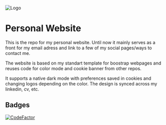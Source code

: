 
![Logo](https://zuendorf.me/img/svg/logo_dark_bold)


# Personal Website

This is the repo for my personal website. Until now it mainly serves as a front for my email adress and link to a few of my social pages/ways to contact me.

The website is based on my standart template for boostrap webpages and reuses code for color mode and cookie banner from other repos.

It supports a native dark mode with preferences saved in cookies and changing logos depending on the color. The design is synced across my linkedin, cv, etc.
## Badges

[![CodeFactor](https://www.codefactor.io/repository/github/lennardzuendorf/website_zuendorf.me/badge)](https://www.codefactor.io/repository/github/lennardzuendorf/website_zuendorf.me)
